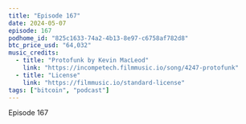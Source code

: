 ```yaml
---
title: "Episode 167"
date: 2024-05-07
episode: 167
podhome_id: "825c1633-74a2-4b13-8e97-c6758af782d8"
btc_price_usd: "64,032"
music_credits:
  - title: "Protofunk by Kevin MacLeod"
    link: "https://incompetech.filmmusic.io/song/4247-protofunk"
  - title: "License"
    link: "https://filmmusic.io/standard-license"
tags: ["bitcoin", "podcast"]
---
```


Episode 167